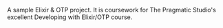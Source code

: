 A sample Elixir & OTP project. It is coursework for The Pragmatic Studio's excellent Developing with Elixir/OTP course.
